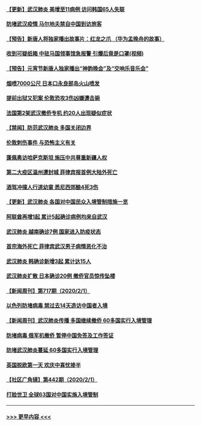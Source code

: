 #### [【更新】武汉肺炎 美增至11病例 访问韩国65人失联](../pages/prog202/a102758911.md?t=02031733) 
#### [防堵武汉疫情 马尔地夫禁自中国到访旅客](../pages/prog202/a102767847.md?t=02031733) 
#### [【预告】新唐人将独家播出故事片：红龙之爪 （华为孟晚舟的故事）](../pages/prog202/a102767728.md?t=02031733) 
#### [收到可疑纸箱 中驻马国领事馆急报警 引爆后竟是口罩(视频)](../pages/prog202/a102767695.md?t=02031733) 
#### [【预告】元宵节新唐人独家播出“神韵晚会”及“交响乐音乐会”](../pages/prog202/a102767674.md?t=02031733) 
#### [烟喷7000公尺 日本口永良部岛火山喷发](../pages/prog202/a102767687.md?t=02031733) 
#### [提前出狱又犯案 伦敦恐攻3伤凶嫌遭击毙](../pages/prog202/a102767635.md?t=02031733) 
#### [法国第2架武汉撤侨专机 约20人出现疑似症状](../pages/prog202/a102767617.md?t=02031733) 
#### [【禁闻】防范武汉肺炎  多国关闭边界](../pages/prog202/a102767542.md?t=02031733) 
#### [伦敦刺伤事件 与恐怖主义有关](../pages/prog202/a102767509.md?t=02031733) 
#### [蓬佩奥访哈萨克斯坦 施压中共尊重新疆人权](../pages/prog202/a102767395.md?t=02031733) 
#### [第二大疫区温州遭封城 菲律宾报首例大陆外死亡](../pages/prog202/a102767388.md?t=02031733) 
#### [酒驾冲撞人行道幼童 悉尼西郊酿4死3伤](../pages/prog202/a102767238.md?t=02031733) 
#### [【更新】武汉肺炎 各国对中国民众入境管制措施一览](../pages/prog202/a102767170.md?t=02031733) 
#### [阿联酋再增1起 累计5起确诊病例均来自武汉](../pages/prog202/a102767207.md?t=02031733) 
#### [武汉肺炎 越南确诊7例 国家进入防疫状态](../pages/prog202/a102767186.md?t=02031733) 
#### [首宗海外死亡 菲律宾武汉男子病情恶化不治](../pages/prog202/a102767150.md?t=02031733) 
#### [武汉肺炎 韩确诊新增3起 累计达15人](../pages/prog202/a102767132.md?t=02031733) 
#### [武汉肺炎扩散 日本确诊20例 撤侨官员惊传坠楼](../pages/prog202/a102767109.md?t=02031733) 
#### [【新闻周刊】第717期（2020/2/1）](../pages/prog202/a102767114.md?t=02031733) 
#### [以色列防堵病毒 禁过去14天造访中国者入境](../pages/prog202/a102767091.md?t=02031733) 
#### [【新闻周刊】武汉肺炎传播 多国继续撤侨 60多国实行入境管理](../pages/prog202/a102767044.md?t=02031733) 
#### [防堵病毒 俄军机撤侨 暂停中国免签及工作签证](../pages/prog202/a102767084.md?t=02031733) 
#### [防堵武汉肺炎蔓延 60多国实行入境管理](../pages/prog202/a102766756.md?t=02031733) 
#### [英国脱欧第一天 欢庆中喜忧掺半](../pages/prog202/a102766971.md?t=02031733) 
#### [【社区广角镜】第442期（2020/2/1）](../pages/prog202/a102766826.md?t=02031733) 
#### [打脸世卫 全球63国对中国实施入境管制](../pages/prog202/a102766497.md?t=02031733) 

----
#### [ >>> 更早内容 <<< ](../indexes/prog202-earlier.md)
